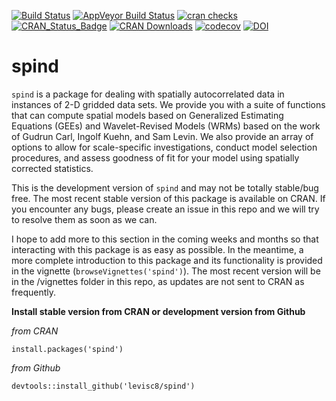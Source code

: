 [![Build Status](https://travis-ci.org/levisc8/spind.svg?branch=master)](https://travis-ci.org/levisc8/spind)
[![AppVeyor Build Status](https://ci.appveyor.com/api/projects/status/github/levisc8/spind?branch=master&svg=true)](https://ci.appveyor.com/project/levisc8/spind)
[![cran checks](https://cranchecks.info/badges/summary/spind)](https://cranchecks.info/pkgs/spind)
[![CRAN_Status_Badge](http://www.r-pkg.org/badges/version/spind)](http://cran.r-project.org/package=spind)
[![CRAN Downloads](https://cranlogs.r-pkg.org/badges/spind)](https://cran.r-project.org/package=spind)
[![codecov](https://codecov.io/gh/levisc8/spind/branch/master/graph/badge.svg)](https://codecov.io/gh/levisc8/spind)
[![DOI](https://zenodo.org/badge/DOI/10.3897/BDJ.6.e20760.svg)](https://doi.org/10.3897/BDJ.6.e20760)


# spind 

`spind` is a package for dealing with spatially autocorrelated data in instances of 2-D gridded data sets. We provide you with a suite of functions that can compute spatial models based on Generalized Estimating Equations (GEEs) and Wavelet-Revised Models (WRMs) based on the work of Gudrun Carl, Ingolf Kuehn, and Sam Levin. We also provide an array of options to allow for scale-specific investigations, conduct model selection procedures, and assess goodness of fit for your model using spatially corrected statistics.  

This is the development version of `spind` and may not be totally stable/bug free. The most recent stable version of this package is available on CRAN. If you encounter any bugs, please create an issue in this repo and we will try to resolve them as soon as we can. 

I hope to add more to this section in the coming weeks and months so that interacting with this package is as easy as possible. In the meantime, a more complete introduction to this package and its functionality is provided in the vignette (`browseVignettes('spind')`). The most recent version will be in the /vignettes folder in this repo, as updates are not sent to CRAN as frequently. 

**Install stable version from CRAN or development version from Github**

*from CRAN*

`install.packages('spind')`

*from Github*

`devtools::install_github('levisc8/spind')`
